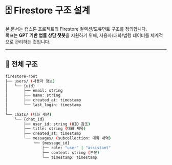 # 🗄️ Firestore 구조 설계

본 문서는 캡스톤 프로젝트의 Firestore 컬렉션/도큐먼트 구조를 정의합니다.  
목표는 **GPT 기반 법률 상담 챗봇**을 지원하기 위해, 사용자/대화/법령 데이터를 체계적으로 관리하는 것입니다.  

---

## 🔹 전체 구조
```bash
firestore-root
├── users/ (사용자 정보)
│   └── {uid}
│       ├── email: string
│       ├── name: string
│       ├── created_at: timestamp
│       └── last_login: timestamp
│
└── chats/ (대화 세션)
    └── {chat_id}
        ├── user_id: string (UID 참조)
        ├── title: string (대화 제목)
        ├── created_at: timestamp
        └── messages/ (subcollection: 대화 내역)
            └── {message_id}
                ├── role: "user" | "assistant"
                ├── content: string (본문)
                └── timestamp: timestamp
```